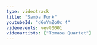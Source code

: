 ```yaml
---
type: videotrack
title: "Samba Funk"
youtubeId: "d6oYmZo0c_4"
videoevents: vevt0001
videoartists: ["Tomasa Quartet"]
---
```

